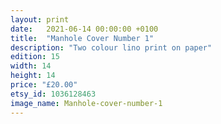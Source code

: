 ```yaml
---
layout: print
date:   2021-06-14 00:00:00 +0100
title:  "Manhole Cover Number 1"
description: "Two colour lino print on paper"
edition: 15
width: 14
height: 14
price: "£20.00"
etsy_id: 1036128463
image_name: Manhole-cover-number-1
---
```

